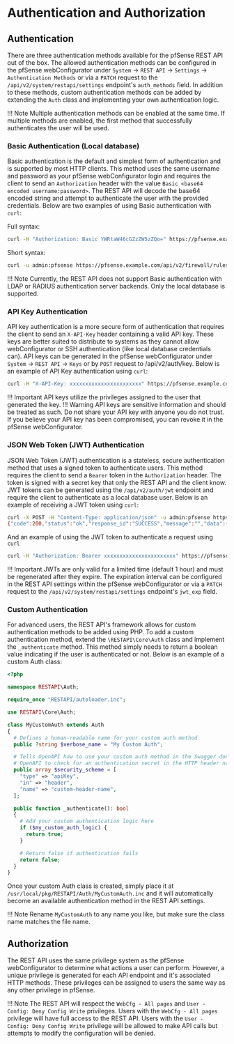 # Authentication and Authorization

## Authentication

There are three authentication methods available for the pfSense REST API out of the box. The allowed authentication methods
can be configured in the pfSense webConfigurator under `System` -> `REST API` -> `Settings` -> `Authentication Methods`
or via a `PATCH` request to the `/api/v2/system/restapi/settings` endpoint's `auth_methods` field. In addition to these
methods, custom authentication methods can be added by extending the `Auth` class and implementing your own authentication
logic.

!!! Note
    Multiple authentication methods can be enabled at the same time. If multiple methods are
    enabled, the first method that successfully authenticates the user will be used.

### Basic Authentication (Local database)

Basic authentication is the default and simplest form of authentication and is supported by most HTTP clients. This
method uses the same username and password as your pfSense webConfigurator login and requires the client to send an
`Authorization` header with the value `Basic <base64 encoded username:password>`. The REST API will decode the base64
encoded string and attempt to authenticate the user with the provided credentials. Below are two examples of using
Basic authentication with `curl`:

Full syntax:

```bash
curl -H "Authorization: Basic YWRtaW46cGZzZW5zZQo=" https://pfsense.example.com/api/v2/firewall/rules
```

Short syntax:

```bash
curl -u admin:pfsense https://pfsense.example.com/api/v2/firewall/rules
```

!!! Note
    Currently, the REST API does not support Basic authentication with LDAP or RADIUS authentication server backends.
    Only the local database is supported.

### API Key Authentication

API key authentication is a more secure form of authentication that requires the client to send an `X-API-Key` header
containing a valid API key. These keys are better suited to distribute to systems as they cannot allow webConfigurator
or SSH authentication (like local database credentials can). API keys can be generated in the pfSense webConfigurator
under `System` -> `REST API` -> `Keys` or by `POST` request to /api/v2/auth/key. Below is an example of API Key
authentication using `curl`:

```bash
curl -H "X-API-Key: xxxxxxxxxxxxxxxxxxxxxxx" https://pfsense.example.com/api/v2/firewall/rules
```

!!! Important
    API keys utilize the privileges assigned to the user that generated the key.
!!! Warning
    API keys are sensitive information and should be treated as such. Do not share your API key with anyone you do not
    trust. If you believe your API key has been compromised, you can revoke it in the pfSense webConfigurator.

### JSON Web Token (JWT) Authentication

JSON Web Token (JWT) authentication is a stateless, secure authentication method that uses a signed token to authenticate
users. This method requires the client to send a `Bearer` token in the `Authorization` header. The token is signed with
a secret key that only the REST API and the client know. JWT tokens can be generated using the `/api/v2/auth/jwt` endpoint
and require the client to authenticate as a local database user. Below is an example of receiving a JWT token using
`curl`:

```bash
curl -X POST -H "Content-Type: application/json" -u admin:pfsense https://pfsense.example.com/api/v2/auth/jwt
{"code":200,"status":"ok","response_id":"SUCCESS","message":"","data":{"token":"xxxxxxxxxxxxxxxxxxx"}}
```

And an example of using the JWT token to authenticate a request using `curl`

```bash
curl -H "Authorization: Bearer xxxxxxxxxxxxxxxxxxxxxxx" https://pfsense.example.com/api/v2/firewall/rules
```

!!! Important
    JWTs are only valid for a limited time (default 1 hour) and must be regenerated after they expire. The expiration
    interval can be configured in the REST API settings within the pfSense webConfigurator or via a `PATCH` request to
    the `/api/v2/system/restapi/settings` endpoint's `jwt_exp` field.

### Custom Authentication

For advanced users, the REST API's framework allows for custom authentication methods to be added using PHP. To add a custom
authentication method, extend the `\RESTAPI\Core\Auth` class and implement the `_authenticate` method. This method simply
needs to return a boolean value indicating if the user is authenticated or not. Below is an example of a custom Auth class:

```php
<?php

namespace RESTAPI\Auth;

require_once "RESTAPI/autoloader.inc";

use RESTAPI\Core\Auth;

class MyCustomAuth extends Auth
{
  # Defines a human-readable name for your custom auth method
  public ?string $verbose_name = "My Custom Auth";

  # Tells OpenAPI how to use your custom auth method in the Swagger documentation. In this example, we are telling
  # OpenAPI to check for an authentication secret in the HTTP header named 'custom-header-name'
  public array $security_scheme = [
    "type" => "apiKey",
    "in" => "header",
    "name" => "custom-header-name",
  ];

  public function _authenticate(): bool
  {
    # Add your custom authentication logic here
    if ($my_custom_auth_logic) {
      return true;
    }

    # Return false if authentication fails
    return false;
  }
}
```

Once your custom Auth class is created, simply place it at `/usr/local/pkg/RESTAPI/Auth/MyCustomAuth.inc` and it will
automatically become an available authentication method in the REST API settings.

!!! Note
    Rename `MyCustomAuth` to any name you like, but make sure the class name matches the file name.

## Authorization

The REST API uses the same privilege system as the pfSense webConfigurator to determine what actions a user can perform.
However, a unique privilege is generated for each API endpoint and it's associated HTTP methods. These privileges can
be assigned to users the same way as any other privilege in pfSense.

!!! Note
    The REST API will respect the `WebCfg - All pages` and `User - Config: Deny Config Write` privileges. Users with
    the `WebCfg - All pages` privilege will have full access to the REST API. Users with the `User - Config: Deny
    Config Write` privilege will be allowed to make API calls but attempts to modify the configuration will be denied.
